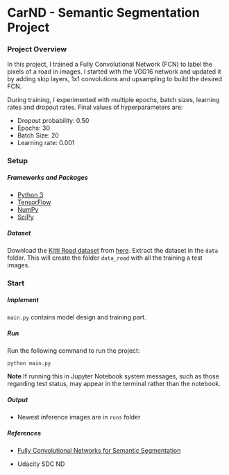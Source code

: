 # CarND - Semantic Segmentation Project

### Project Overview
In this project, I trained a Fully Convolutional Network (FCN) to label the pixels of a road in images. I started with the VGG16 network and updated it by adding skip layers, 1x1 convolutions and upsampling to build the desired FCN.

During training, I experimented with multiple epochs, batch sizes, learning rates and dropout rates. Final values of hyperparameters are:

- Dropout probability: 0.50
- Epochs: 30
- Batch Size: 20
- Learning rate: 0.001

### Setup
##### Frameworks and Packages
 - [Python 3](https://www.python.org/)
 - [TensorFlow](https://www.tensorflow.org/)
 - [NumPy](http://www.numpy.org/)
 - [SciPy](https://www.scipy.org/)
##### Dataset
Download the [Kitti Road dataset](http://www.cvlibs.net/datasets/kitti/eval_road.php) from [here](http://www.cvlibs.net/download.php?file=data_road.zip).  Extract the dataset in the `data` folder.  This will create the folder `data_road` with all the training a test images.

### Start
##### Implement
`main.py` contains model design and training part.

##### Run
Run the following command to run the project:
```
python main.py
```
**Note** If running this in Jupyter Notebook system messages, such as those regarding test status, may appear in the terminal rather than the notebook.

##### Output
 - Newest inference images are in `runs` folder

##### References
- [Fully Convolutional Networks for Semantic Segmentation](https://people.eecs.berkeley.edu/~jonlong/long_shelhamer_fcn.pdf)

- Udacity SDC ND
